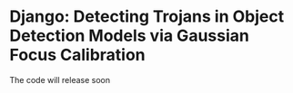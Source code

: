 # Django: Detecting Trojans in Object Detection Models via Gaussian Focus Calibration

The code will release soon
